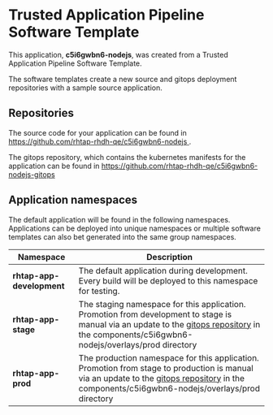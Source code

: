 # Trusted Application Pipeline Software Template

This application, **c5i6gwbn6-nodejs**, was created from a Trusted Application Pipeline Software Template.

The software templates create a new source and gitops deployment repositories with a sample source application. 

## Repositories

The source code for your application can be found in [https://github.com/rhtap-rhdh-qe/c5i6gwbn6-nodejs ](https://github.com/rhtap-rhdh-qe/c5i6gwbn6-nodejs ).
 
The gitops repository, which contains the kubernetes manifests for the application can be found in 
[https://github.com/rhtap-rhdh-qe/c5i6gwbn6-nodejs-gitops ](https://github.com/rhtap-rhdh-qe/c5i6gwbn6-nodejs-gitops ) 

## Application namespaces 

The default application will be found in the following namespaces. Applications can be deployed into unique namespaces or multiple software templates can also bet generated into the same group namespaces.  

|  Namespace   |  Description   |  
| -------- | -------- |   
| **rhtap-app-development** | The default application during development. Every build will be deployed to this namespace for testing. | 
| **rhtap-app-stage** | The staging namespace for this application. Promotion from development to stage is manual via an update to the [gitops repository](https://github.com/rhtap-rhdh-qe/c5i6gwbn6-nodejs-gitops ) in the components/c5i6gwbn6-nodejs/overlays/prod directory |  
| **rhtap-app-prod** | The production namespace for this application. Promotion from stage to production is manual via an update to the [gitops repository](https://github.com/rhtap-rhdh-qe/c5i6gwbn6-nodejs-gitops ) in the components/c5i6gwbn6-nodejs/overlays/prod directory | 